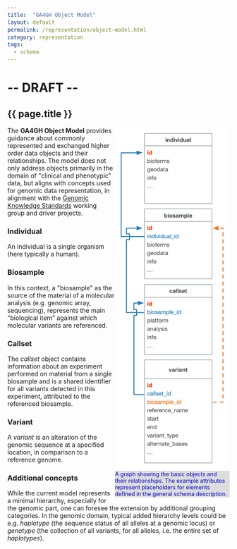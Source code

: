 ```yaml
---
title:  "GA4GH Object Model"
layout: default
permalink: /representation/object-model.html
category: representation
tags:
  - schema
---
```


# -- DRAFT --

## {{ page.title }}

<div style="display: block; float: right; width: 260px;">
  <img src="/assets/img/ga4gh-object-model.png" />
  <div style="display: block; width: 260px; text-align: justified; font-size: 0.9em; color: #00c; background-color: #ddd;">
A graph showing the basic objects and their relationships. The example attributes represent placeholders for elements defined in the general schema description.
  </div>
</div>

The __GA4GH Object Model__ provides guidance about commonly represented and exchanged higher order data objects and their relationships. The model does not only address objects primarily in the domain of "clinical and phenotypic" data, but aligns with concepts used for genomic data representation, in alignment with the [Genomic Knowledge Standards](https://ga4gh-gks.github.io) working group and driver projects.

### Individual

An individual is a single organism (here typically a human).

### Biosample

In this context, a "biosample" as the source of the material of a molecular analysis (e.g. genomic array, sequencing), represents the main “biological item” against which molecular variants are referenced.

### Callset

The _callset_ object contains information about an experiment performed on material from a single biosample and is a shared identifier for all variants detected in this experiment, attributed to the referenced biosample.

### Variant

A _variant_ is an alteration of the genomic sequence at a specified location, in comparison to a reference genome.

### Additional concepts

While the current model represents a minimal hierarchy, especially for the genomic part, one can foresee the extension by additional grouping categories. In the genomic domain, typical added hierarchy levels could be e.g. _haplotype_ (the sequence status of all alleles at a genomic locus) or _genotype_ (the collection of all variants, for all alleles, i.e. the entire set of _haplotypes_).
